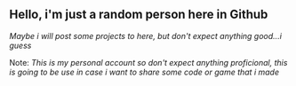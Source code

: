 ## Hello, i'm just a random person here in Github

_Maybe i will post some projects to here, but don't expect anything good...i guess_

Note: _This is my personal account so don't expect anything proficional, this is going to be use in case i want to share some code or game that i made_
